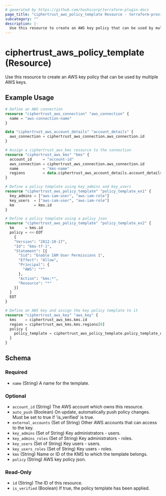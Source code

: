 ```yaml
---
# generated by https://github.com/hashicorp/terraform-plugin-docs
page_title: "ciphertrust_aws_policy_template Resource - terraform-provider-ciphertrust"
subcategory: ""
description: |-
  Use this resource to create an AWS key policy that can be used by multiple AWS keys.
---
```


# ciphertrust_aws_policy_template (Resource)

Use this resource to create an AWS key policy that can be used by multiple AWS keys.

## Example Usage

```terraform
# Define an AWS connection
resource "ciphertrust_aws_connection" "aws_connection" {
  name = "aws-connection-name"
}

data "ciphertrust_aws_account_details" "account_details" {
  aws_connection = ciphertrust_aws_connection.aws_connection.id
}

# Assign a ciphertrust_aws_kms resource to the connection
resource "ciphertrust_aws_kms" "kms" {
  account_id     = "account-id"
  aws_connection = ciphertrust_aws_connection.aws_connection.id
  name           = "kms-name"
  regions        = data.ciphertrust_aws_account_details.account_details.regions
}

# Define a policy template using key_admins and key_users
resource "ciphertrust_aws_policy_template" "policy_template_ex1" {
  key_admins = ["aws-iam-user", "aws-iam-role"]
  key_users  = ["aws-iam-user", "aws-iam-role"]
  km         = kms.id
}

# Define a policy template using a policy json
resource "ciphertrust_aws_policy_template" "policy_template_ex2" {
  km     = kms.id
  policy = <<-EOT
    {
    "Version": "2012-10-17",
    "Id": "kms-tf-1",
    "Statement": [{
      "Sid": "Enable IAM User Permissions 1",
      "Effect": "Allow",
      "Principal": {
        "AWS": "*"
      },
      "Action": "kms:*",
      "Resource": "*"
    }]
  }
  EOT
}

# Define an AWS key and assign the key policy template to it
resource "ciphertrust_aws_key" "aws_key" {
  kms    = ciphertrust_aws_kms.kms.id
  region = ciphertrust_aws_kms.kms.regions[0]
  policy {
    policy_template = ciphertrust_aws_policy_template.policy_template_ex1.id
  }
}
```

<!-- schema generated by tfplugindocs -->
## Schema

### Required

- `name` (String) A name for the template.

### Optional

- `account_id` (String) The AWS account which owns this resource.
- `auto_push` (Boolean) On update, automatically push policy changes. Must be set to true if 'is_verified' is true.
- `external_accounts` (Set of String) Other AWS accounts that can access to the key.
- `key_admins` (Set of String) Key administrators - users.
- `key_admins_roles` (Set of String) Key administrators - roles.
- `key_users` (Set of String) Key users - users.
- `key_users_roles` (Set of String) Key users - roles.
- `kms` (String) Name or ID of the KMS to which the template belongs.
- `policy` (String) AWS key policy json.

### Read-Only

- `id` (String) The ID of this resource.
- `is_verified` (Boolean) If true, the policy template has been applied.
